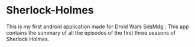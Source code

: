 # Sherlock-Holmes
This is my first android application made for Droid Wars SdsMdg .
This app contains the summary of all the episodes of the first three seasons of Sherlock Holmes.
